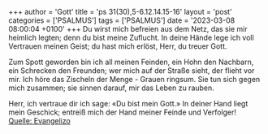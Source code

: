 +++
author = 'Gott'
title = 'ps 31(30),5-6.12.14.15-16'
layout = 'post'
categories = ['PSALMUS']
tags = ['PSALMUS']
date = '2023-03-08 08:00:04 +0100'
+++
Du wirst mich befreien aus dem Netz, das sie mir heimlich legten;
denn du bist meine Zuflucht.
In deine Hände lege ich voll Vertrauen meinen Geist;
du hast mich erlöst, Herr, du treuer Gott.

Zum Spott geworden bin ich all meinen Feinden,
ein Hohn den Nachbarn, ein Schrecken den Freunden;
wer mich auf der Straße sieht, der flieht vor mir.<!--more-->
Ich höre das Zischeln der Menge - Grauen ringsum.
Sie tun sich gegen mich zusammen;
sie sinnen darauf, mir das Leben zu rauben.

Herr, ich vertraue dir
ich sage: «Du bist mein Gott.»
In deiner Hand liegt mein Geschick;
entreiß mich der Hand meiner Feinde und Verfolger!<br> [Quelle: Evangelizo](https://evangeliumtagfuertag.org/DE/gospel)